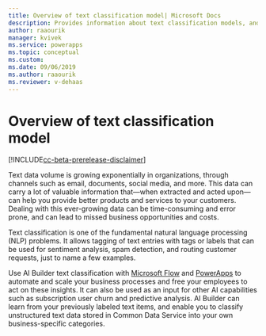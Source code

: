 ```yaml
---
title: Overview of text classification model| Microsoft Docs
description: Provides information about text classification models, and gives an overview of how to build and use text classification models in AI Builder. 
author: raaourik 
manager: kvivek
ms.service: powerapps
ms.topic: conceptual
ms.custom: 
ms.date: 09/06/2019
ms.author: raaourik 
ms.reviewer: v-dehaas
---
```


# Overview of text classification model

[!INCLUDE[cc-beta-prerelease-disclaimer](./includes/cc-beta-prerelease-disclaimer.md)]

Text data volume is growing exponentially in organizations, through channels such as email, documents, social media, and more. This data can carry a lot of valuable information that—when extracted and acted upon—can help you provide better products and services to your customers. Dealing with this ever-growing data can be time-consuming and error prone, and can lead to missed business opportunities and costs.

Text classification is one of the fundamental natural language processing (NLP) problems. It allows tagging of text entries with tags or labels that can be used for sentiment analysis, spam detection, and routing customer requests, just to name a few examples.

Use AI Builder text classification with [Microsoft Flow](https://flow.microsoft.com/) and [PowerApps](https://powerapps.microsoft.com/) to automate and scale your business processes and free your employees to act on these insights. It can also be used as an input for other AI capabilities such as subscription user churn and predictive analysis. AI Builder can learn from your previously labeled text items, and enable you to classify unstructured text data stored in Common Data Service into your own business-specific categories.
